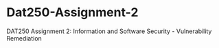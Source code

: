 # Dat250-Assignment-2
DAT250 Assignment 2: Information and Software Security - Vulnerability Remediation 
